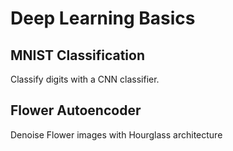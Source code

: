 # Deep Learning Basics


## MNIST Classification

Classify digits with a CNN classifier.

## Flower Autoencoder

Denoise Flower images with Hourglass architecture

